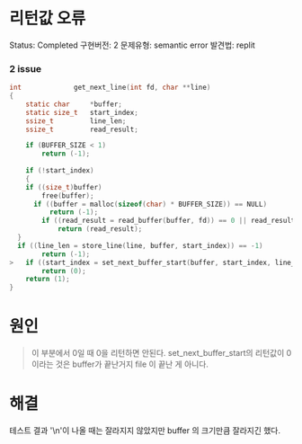 # 리턴값 오류

Status: Completed
구현버전: 2
문제유형: semantic error
발견법: replit

### 2 issue

```c
int				get_next_line(int fd, char **line)
{
	static char		*buffer;
	static size_t	start_index;
	ssize_t			line_len;
	ssize_t			read_result;

	if (BUFFER_SIZE < 1)
		return (-1);
  
	if (!start_index)
	{
    if ((size_t)buffer)
		free(buffer);
	  if ((buffer = malloc(sizeof(char) * BUFFER_SIZE)) == NULL)
		  return (-1);
		if ((read_result = read_buffer(buffer, fd)) == 0 || read_result == -1)
			return (read_result);
  }
  if ((line_len = store_line(line, buffer, start_index)) == -1)
		return (-1);
>	if ((start_index = set_next_buffer_start(buffer, start_index, line_len)) == 0) // 틀림
		return (0);
	return (1);
}

```

# 원인

> 이 부분에서 0일 때 0을 리턴하면 안된다. set_next_buffer_start의 리턴값이 0이라는 것은 buffer가 끝난거지 file 이 끝난 게 아니다.

# 해결

테스트 결과 '\n'이 나올 때는 잘라지지 않았지만 buffer 의 크기만큼 잘라지긴 했다.